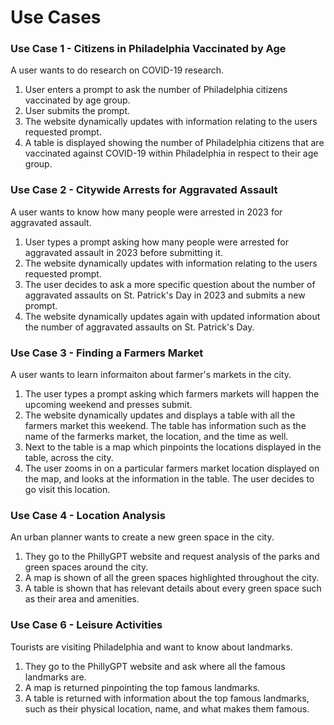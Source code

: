 
# Use Cases

<h3>Use Case 1 - Citizens in Philadelphia Vaccinated by Age</h3>

A user wants to do research on COVID-19 research.
<ol>
<li>User enters a prompt to ask the number of Philadelphia citizens vaccinated by age group.</li>
<li>User submits the prompt.</li>
<li>The website dynamically updates with information relating to the users requested prompt.</li>
<li>A table is displayed showing the number of Philadelphia citizens that are vaccinated against COVID-19 within Philadelphia in respect to their age group.</li>
</ol>

<h3>Use Case 2 - Citywide Arrests for Aggravated Assault</h3>

A user wants to know how many people were arrested in 2023 for aggravated assault.
<ol>
<li>User types a prompt asking how many people were arrested for aggravated assault in 2023 before submitting it. </li>
<li>The website dynamically updates with information relating to the users requested prompt.</li>
<li>The user decides to ask a more specific question about the number of aggravated assaults on St. Patrick's Day in 2023 and submits a new prompt.</li>
<li>The website dynamically updates again with updated information about the number of aggravated assaults on St. Patrick's Day.</li>
</ol>

<h3>Use Case 3 - Finding a Farmers Market</h3>

A user wants to learn informaiton about farmer's markets in the city.
<ol>
<li>The user types a prompt asking which farmers markets will happen the upcoming weekend and presses submit.</li>
<li>The website dynamically updates and displays a table with all the farmers market this weekend. The table has information such as the name of the farmerks market, the location, and the time as well. </li>
<li>Next to the table is a map which pinpoints the locations displayed in the table, across the city.</li>
<li>The user zooms in on a particular farmers market location displayed on the map, and looks at the information in the table. The user decides to go visit this location.</li>  
</ol>

<h3>Use Case 4 - Location Analysis</h3>

An urban planner wants to create a new green space in the city.
<ol>
<li>They go to the PhillyGPT website and request analysis of the parks and green spaces around the city.</li>
<li>A map is shown of all the green spaces highlighted throughout the city.</li>
<li>A table is shown that has relevant details about every green space such as their area and amenities.</li>
</ol>

<h3>Use Case 6 - Leisure Activities</h3>

Tourists are visiting Philadelphia and want to know about landmarks.
<ol>
<li>They go to the PhillyGPT website and ask where all the famous landmarks are.</li>
<li>A map is returned pinpointing the top famous landmarks.</li>
<li>A table is returned with information about the top famous landmarks, such as their physical location, name, and what makes them famous.</li>
</ol>

